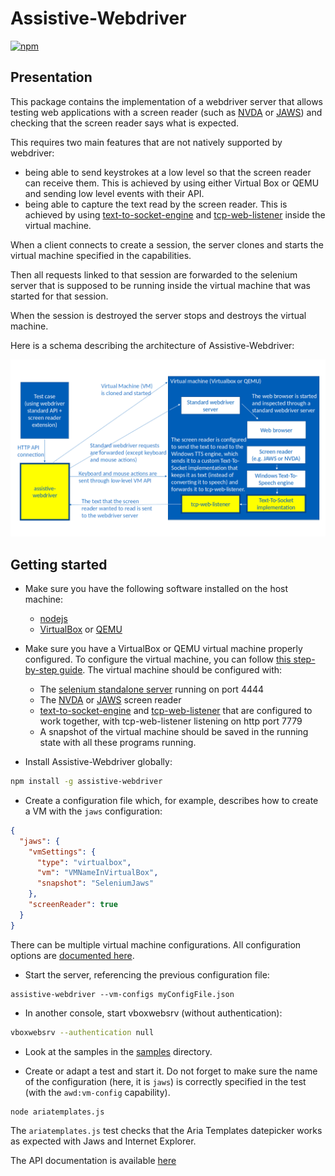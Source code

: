 # Assistive-Webdriver

[![npm](https://img.shields.io/npm/v/assistive-webdriver)](https://www.npmjs.com/package/assistive-webdriver)

## Presentation

This package contains the implementation of a webdriver server that allows testing web applications with a screen reader (such as [NVDA](https://www.nvaccess.org/) or [JAWS](http://www.freedomscientific.com/products/software/jaws/)) and checking that the screen reader says what is expected.

This requires two main features that are not natively supported by webdriver:

- being able to send keystrokes at a low level so that the screen reader can receive them. This is achieved by using either Virtual Box or QEMU and sending low level events with their API.
- being able to capture the text read by the screen reader. This is achieved by using [text-to-socket-engine](https://github.com/AmadeusITGroup/Assistive-Webdriver/tree/master/components/text-to-socket-engine) and [tcp-web-listener](https://github.com/AmadeusITGroup/Assistive-Webdriver/tree/master/components/tcp-web-listener) inside the virtual machine.

When a client connects to create a session, the server clones and starts the virtual machine specified in the capabilities.

Then all requests linked to that session are forwarded to the selenium server that is supposed to be running inside the virtual machine that was started for that session.

When the session is destroyed the server stops and destroys the virtual machine.

Here is a schema describing the architecture of Assistive-Webdriver:

![Architecture of Assistive-Webdriver](https://raw.githubusercontent.com/AmadeusITGroup/Assistive-Webdriver/master/components/assistive-webdriver/architecture.png)

## Getting started

- Make sure you have the following software installed on the host machine:

  - [nodejs](https://nodejs.org)
  - [VirtualBox](https://www.virtualbox.org/) or [QEMU](https://www.qemu.org/)

- Make sure you have a VirtualBox or QEMU virtual machine properly configured. To configure the virtual machine, you can follow [this step-by-step guide](https://github.com/AmadeusITGroup/Assistive-Webdriver/tree/master/doc/vm-guide/README.md). The virtual machine should be configured with:

  - The [selenium standalone server](https://www.selenium.dev/downloads)
    running on port 4444
  - The [NVDA](https://www.nvaccess.org/download/) or [JAWS](https://support.freedomscientific.com/Downloads/JAWS) screen reader
  - [text-to-socket-engine](https://github.com/AmadeusITGroup/Assistive-Webdriver/tree/master/components/text-to-socket-engine) and [tcp-web-listener](https://github.com/AmadeusITGroup/Assistive-Webdriver/tree/master/components/tcp-web-listener) that are configured to work together, with tcp-web-listener listening on http port 7779
  - A snapshot of the virtual machine should be saved in the running state with all these programs running.

- Install Assistive-Webdriver globally:

```sh
npm install -g assistive-webdriver
```

- Create a configuration file which, for example, describes how to create a VM with the `jaws` configuration:

```json
{
  "jaws": {
    "vmSettings": {
      "type": "virtualbox",
      "vm": "VMNameInVirtualBox",
      "snapshot": "SeleniumJaws"
    },
    "screenReader": true
  }
}
```

There can be multiple virtual machine configurations. All configuration options are [documented here](https://github.com/AmadeusITGroup/Assistive-Webdriver/tree/master/components/assistive-webdriver/configuration.md).

- Start the server, referencing the previous configuration file:

```
assistive-webdriver --vm-configs myConfigFile.json
```

- In another console, start vboxwebsrv (without authentication):

```sh
vboxwebsrv --authentication null
```

- Look at the samples in the [samples](https://github.com/AmadeusITGroup/Assistive-Webdriver/tree/master/components/assistive-webdriver/samples) directory.

- Create or adapt a test and start it. Do not forget to make sure the name of the configuration (here, it is `jaws`) is correctly specified in the test (with the `awd:vm-config` capability).

```
node ariatemplates.js
```

The `ariatemplates.js` test checks that the Aria Templates datepicker works as expected with Jaws and Internet Explorer.

The API documentation is available [here](https://amadeusitgroup.github.io/Assistive-Webdriver/assistive-webdriver)
